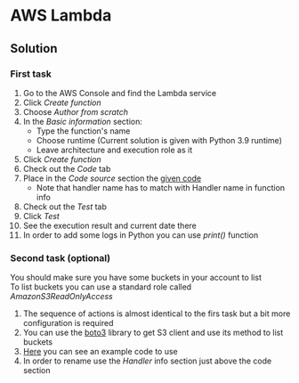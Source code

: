 # AWS Lambda

## Solution

### First task
1. Go to the AWS Console and find the Lambda service
2. Click *Create function*
3. Choose *Author from scratch*
4. In the *Basic information* section: 
   * Type the function's name
   * Choose runtime (Current solution is given with Python 3.9 runtime)
   * Leave architecture and execution role as it
5. Click *Create function*
6. Check out the *Code* tab
7. Place in the *Code source* section the [given code](../../resources/lambda/samplcode/lambda_solution.py)
   * Note that handler name has to match with Handler name in function info
8. Check out the *Test* tab
9. Click *Test*
10. See the execution result and current date there
11. In order to add some logs in Python you can use *print()* function

### Second task (optional)
You should make sure you have some buckets in your account to list<br/>
To list buckets you can use a standard role called *AmazonS3ReadOnlyAccess*
1. The sequence of actions is almost identical to the firs task but a bit more configuration is required
2. You can use the [boto3](https://boto3.amazonaws.com/v1/documentation/api/latest/guide/s3-example-creating-buckets.html) library to get S3 client and use its method to list buckets
3. [Here](../../resources/lambda/samplcode/optional_lambda_solution.py) you can see an example code to use
4. In order to rename use the *Handler* info section just above the code section


